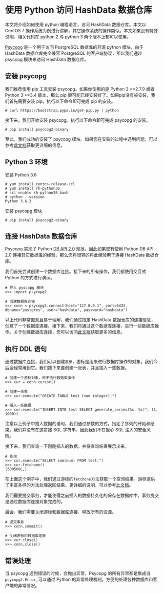 # 使用 Python 访问 HashData 数据仓库

本文将介绍如何使用 python 编程语言，访问 HashData 数据仓库。本文以 CentOS 7  操作系统为例进行讲解，其它操作系统的操作类似。本文如果没有特殊说明，相关代码在 python 2 与 python 3 两个版本上都可以使用。

[Psycopg](http://initd.org/psycopg/docs/index.html) 是一个用于访问 PostgreSQL 数据库的开源 python 模块，由于 HashData 数据仓库完全兼容 PostgreSQL 的客户端协议，所以我们通过 psycopg 模块来访问 HashData 数据仓库。

## 安装 psycopg

我们推荐使用 pip 工具安装 psycopg。如果你使用的是 Python 2 >=2.7.9 或者 Python 3 >=3.4 版本，那么 pip 很可能已经安装好了。如果pip没有被安装，我们首先需要安装 pip。执行以下命令即可完成 pip 的安装。

```
# curl https://bootstrap.pypa.io/get-pip.py | python
```

接下来，我们开始安装 psycopg。执行以下命令即可完成 psycopg 的安装。

```
# pip install psycopg2-binary
```

至此，我们成功的安装了 psycopg 模块。如果您在安装的过程中遇到问题，可以参考[此文档](http://initd.org/psycopg/docs/install.html)获取更详细的信息。



## Python 3 环境

安装 Python 3.6

```
# yum install centos-release-scl
# yum install rh-python36
# scl enable rh-python36 bash
# python --version
Python 3.6.3
```

安装 psycopg 模块

```
# pip install psycopg2-binary
```



## 连接 HashData 数据仓库

Psycopg 实现了 Python [DB API 2.0](https://www.python.org/dev/peps/pep-0249/) 规范，因此如果您有使用 Python DB API 2.0 连接其它数据库的经验，那么您将很容的将此经验用于连接 HashData 数据仓库。

我们首先尝试创建一个数据库连接。接下来的所有操作，我们都使用交互式 Python 的方式进行演示。

```
# 导入 pyscopg 模块
>>> import psycopg2

# 创建数据库连接
>>> conn = psycopg2.connect(host="127.0.0.1", port=5432, dbname="postgres", user="hashdata", password="hashdata")
```

以上代码非常直观且易于理解，我们通过指定 HashData 数据仓库的连接信息，创建了一个数据库连接。接下来，我们将通过这个数据库连接，进行一些数据库操作。关于创建数据库连接，您可以访问[此文档](http://initd.org/psycopg/docs/module.html#psycopg2.connect)获取更多的信息。



## 执行 DDL 语句

通过数据库连接，我们可以创建`游标`，游标是用来进行数据库操作的对象，我们今后会经常用到它。我们接下来要创建一张表，并且插入一些数据。

```
# 创建一个游标对象，用于执行数据库操作
>>> cur = conn.cursor()

# 创建一张表
>>> cur.execute("CREATE TABLE test (num integer);")

# 插入一些数据
>>> cur.execute("INSERT INTO test SELECT generate_series(%s, %s)", (1, 1000))
```

注意以上例子中插入数据的语句，我们通过参数的方式，指定了序列的开始和结束。我们并没有在这拼接 SQL 字符串，因此我们不在担心 SQL 注入的安全风险。




接下来，我们查询一下刚刚插入的数据。并将查询结果展示出来。

```
# 查询
>>> cur.execute("SELECT sum(num) FROM test;")
>>> cur.fetchone()
(500500L,)
```

在上面这个例子中，我们通过游标的`fetchone`方法获取一个查询结果。游标提供了丰富多样的方法处理返回结果。更详细的说明，可以参考[此文档](http://initd.org/psycopg/docs/cursor.html)。

我们需要提交事务，才能使得之前插入的数据持久化的保存在数据库中。事务提交是通过数据库连接对象完成的。

最会，我们需要关闭游标和数据库连接，释放所有的资源。



```
# 提交事务
>>> conn.commit()

# 关闭游标和数据库连接
>>> cur.close()
>>> conn.close()
```



## 错误处理

当 psycopg 遇到错误的时候，会抛出异常。Psycopg 的所有异常都是集成自`psycopg2.Error`, 可以通过 Python 的异常处理机制，方便的处理各种数据库和客户端的异常情况。




























